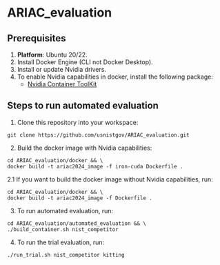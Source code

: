 # ARIAC_evaluation

## Prerequisites

1. **Platform**: Ubuntu 20/22.
2. Install Docker Engine (CLI not Docker Desktop).
3. Install or update Nvidia drivers.
4. To enable Nvidia capabilities in docker, install the following package:
   - [Nvidia Container ToolKit](https://docs.nvidia.com/datacenter/cloud-native/container-toolkit/latest/install-guide.html)

## Steps to run automated evaluation

1. Clone this repository into your workspace:
```
git clone https://github.com/usnistgov/ARIAC_evaluation.git
```

2. Build the docker image with Nvidia capabilities:
```
cd ARIAC_evaluation/docker && \
docker build -t ariac2024_image -f iron-cuda Dockerfile .
```
2.1 If you want to build the docker image without Nvidia capabilities, run:
```
cd ARIAC_evaluation/docker && \
docker build -t ariac2024_image -f Dockerfile .
```

3. To run automated evaluation, run:
```
cd ARIAC_evaluation/automated_evaluation && \
./build_container.sh nist_competitor
```

4. To run the trial evaluation, run:
```
./run_trial.sh nist_competitor kitting
```
